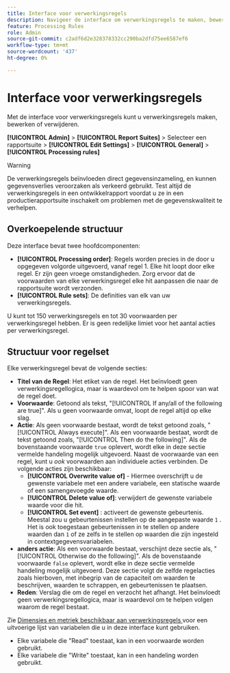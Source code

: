 ```yaml
---
title: Interface voor verwerkingsregels
description: Navigeer de interface om verwerkingsregels te maken, bewerken of verwijderen.
feature: Processing Rules
role: Admin
source-git-commit: c2adf6d2e328378332cc290ba2dfd75ee6587ef6
workflow-type: tm+mt
source-wordcount: '437'
ht-degree: 0%

---
```


# Interface voor verwerkingsregels

Met de interface voor verwerkingsregels kunt u verwerkingsregels maken, bewerken of verwijderen.

**[!UICONTROL Admin]** > **[!UICONTROL Report Suites]** > Selecteer een rapportsuite > **[!UICONTROL Edit Settings]** > **[!UICONTROL General]** > **[!UICONTROL Processing rules]**

>[!WARNING]
>
>De verwerkingsregels beïnvloeden direct gegevensinzameling, en kunnen gegevensverlies veroorzaken als verkeerd gebruikt. Test altijd de verwerkingsregels in een ontwikkelrapport voordat u ze in een productierapportsuite inschakelt om problemen met de gegevenskwaliteit te verhelpen.

## Overkoepelende structuur

Deze interface bevat twee hoofdcomponenten:

* **[!UICONTROL Processing order]**: Regels worden precies in de door u opgegeven volgorde uitgevoerd, vanaf regel 1. Elke hit loopt door elke regel. Er zijn geen vroege omstandigheden. Zorg ervoor dat de voorwaarden van elke verwerkingsregel elke hit aanpassen die naar de rapportsuite wordt verzonden.
* **[!UICONTROL Rule sets]**: De definities van elk van uw verwerkingsregels.

U kunt tot 150 verwerkingsregels en tot 30 voorwaarden per verwerkingsregel hebben. Er is geen redelijke limiet voor het aantal acties per verwerkingsregel.

## Structuur voor regelset

Elke verwerkingsregel bevat de volgende secties:

* **Titel van de Regel**: Het etiket van de regel. Het beïnvloedt geen verwerkingsregellogica, maar is waardevol om te helpen spoor van wat de regel doet.
* **Voorwaarde**: Getoond als tekst, &quot;[!UICONTROL If any/all of the following are true]&quot;. Als u geen voorwaarde omvat, loopt de regel altijd op elke slag.
* **Actie**: Als geen voorwaarde bestaat, wordt de tekst getoond zoals, &quot;[!UICONTROL Always execute]&quot;. Als een voorwaarde bestaat, wordt de tekst getoond zoals, &quot;[!UICONTROL Then do the following]&quot;. Als de bovenstaande voorwaarde `true` oplevert, wordt elke in deze sectie vermelde handeling mogelijk uitgevoerd. Naast de voorwaarde van een regel, kunt u _ook_ voorwaarden aan individuele acties verbinden. De volgende acties zijn beschikbaar:
   * **[!UICONTROL Overwrite value of]** - Hiermee overschrijft u de gewenste variabele met een andere variabele, een statische waarde of een samengevoegde waarde.
   * **[!UICONTROL Delete value of]**: verwijdert de gewenste variabele waarde voor die hit.
   * **[!UICONTROL Set event]** : activeert de gewenste gebeurtenis. Meestal zou u gebeurtenissen instellen op de aangepaste waarde `1` . Het is ook toegestaan gebeurtenissen in te stellen op andere waarden dan `1` of ze zelfs in te stellen op waarden die zijn ingesteld in contextgegevensvariabelen.
* **anders actie**: Als een voorwaarde bestaat, verschijnt deze sectie als, &quot;[!UICONTROL Otherwise do the following]&quot;. Als de bovenstaande voorwaarde `false` oplevert, wordt elke in deze sectie vermelde handeling mogelijk uitgevoerd. Deze sectie volgt de zelfde regelacties zoals hierboven, met inbegrip van de capaciteit om waarden te beschrijven, waarden te schrappen, en gebeurtenissen te plaatsen.
* **Reden**: Verslag die om de regel en verzocht het afhangt. Het beïnvloedt geen verwerkingsregellogica, maar is waardevol om te helpen volgen waarom de regel bestaat.

Zie [ Dimensies en metriek beschikbaar aan verwerkingsregels ](pr-variables.md) voor een uitvoerige lijst van variabelen die u in deze interface kunt gebruiken.

* Elke variabele die &quot;Read&quot; toestaat, kan in een voorwaarde worden gebruikt.
* Elke variabele die &quot;Write&quot; toestaat, kan in een handeling worden gebruikt.

